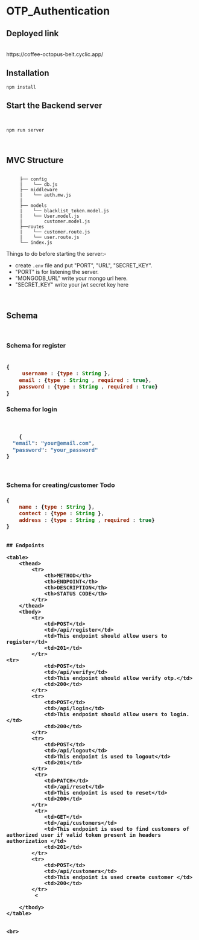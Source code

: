 # OTP_Authentication



## Deployed link

<br>
https://coffee-octopus-belt.cyclic.app/
<br>

## Installation

```
npm install
```

## Start the Backend server 

```


npm run server
```


<br>

##  MVC Structure

```

     ├── config
     |    └── db.js
     ├── middleware
     |    └── auth.mw.js
     |    
     ├── models
     |    └── blacklist_token.model.js
     |    └── User.model.js
     |        customer.model.js
     ├──routes
     |    └── customer.route.js
     |    └── user.route.js
     └── index.js
```
Things to do before starting the server:- 

-  create `.env` file and put "PORT", "URL", "SECRET_KEY".
- "PORT" is for listening the server.
- "MONGODB_URL" write your mongo url here.
- "SECRET_KEY" write your jwt secret key here

<br>

## Schema 

<br>

<h3><strong>Schema for register </strong><h3>

```js

{
     username : {type : String },
    email : {type : String , required : true},
    password : {type : String , required : true}
}

```

<h3><strong>Schema for login</strong><h3>

```js


    {
  "email": "your@email.com",
  "password": "your_password"
}

  

```


<h3><strong>Schema for creating/customer  Todo</strong><h3>

```js
{
    name : {type : String },
    contect : {type : String },
    address : {type : String , required : true}
}

```



```

## Endpoints

<table>
    <thead>
        <tr>
            <th>METHOD</th>
            <th>ENDPOINT</th>
            <th>DESCRIPTION</th>
            <th>STATUS CODE</th>
        </tr>
    </thead>
    <tbody>
        <tr>
            <td>POST</td>
            <td>/api/register</td>
            <td>This endpoint should allow users to register</td>
            <td>201</td>
        </tr>
<tr>
            <td>POST</td>
            <td>/api/verify</td>
            <td>This endpoint should allow verify otp.</td>
            <td>200</td>
        </tr>
        <tr>
            <td>POST</td>
            <td>/api/login</td>
            <td>This endpoint should allow users to login.</td>
            <td>200</td>
        </tr>
        <tr>
            <td>POST</td>
            <td>/api/logout</td>
            <td>This endpoint is used to logout</td>
            <td>201</td>
        </tr>
         <tr>
            <td>PATCH</td>
            <td>/api/reset</td>
            <td>This endpoint is used to reset</td>
            <td>200</td>
        </tr>
         <tr>
            <td>GET</td>
            <td>/api/customers</td>
            <td>This endpoint is used to find customers of authorized user if valid token present in headers authorization </td>
            <td>201</td>
        </tr>
        <tr>
            <td>POST</td>
            <td>/api/customers</td>
            <td>This endpoint is used create customer </td>
            <td>200</td>
        </tr>
         <
        
    </tbody>
</table>


<br>


